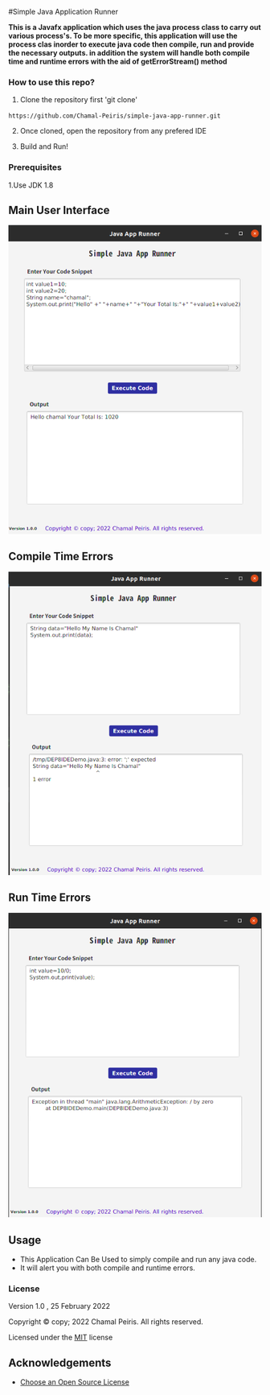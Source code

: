#Simple Java Application Runner




**This is a Javafx application which uses the java process class to carry out various process's. To be more specific, this application will use the process clas inorder to execute java code then compile, run and provide the necessary outputs. in addition the system will handle both compile time and runtime errors with the aid of getErrorStream() method**


### How to use this repo?

1. Clone the repository first  'git clone'

``https://github.com/Chamal-Peiris/simple-java-app-runner.git``

2. Once cloned, open the repository from any prefered IDE

3. Build and Run!


### Prerequisites
1.Use JDK 1.8

## Main User  Interface

![](src/image/MainUI.png)


## Compile Time Errors

![](src/image/compilerror.png)


## Run Time Errors

![](src/image/runtimeerror.png)


## Usage

* This Application Can Be Used to simply compile and run any java code.
* It will alert you with both compile and runtime errors.


### License

Version 1.0 , 25 February 2022

Copyright © copy; 2022 Chamal Peiris. All rights reserved.

Licensed under the [MIT](LICENSE) license

## Acknowledgements

* [Choose an Open Source License](https://choosealicense.com)
